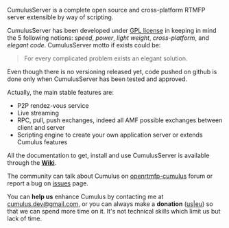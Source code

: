 CumulusServer is a complete open source and cross-platform RTMFP server extensible by way of scripting.

CumulusServer has been developed under [GPL license] in keeping in mind the 5 following notions: *speed*, *power*, *light weight*, *cross-platform*, and *elegant code*.
CumulusServer motto if exists could be:

> For every complicated problem exists an elegant solution.

Even though there is no versioning released yet, code pushed on github is done only when CumulusServer has been tested and approved.

Actually, the main stable features are:

- P2P rendez-vous service
- Live streaming
- RPC, pull, push exchanges, indeed all AMF possible exchanges between client and server
- Scripting engine to create your own application server or extends Cumulus features

All the documentation to get, install and use CumulusServer is available through the **[Wiki]**.

The community can talk about Cumulus on [openrtmfp-cumulus](http://groups.google.com/group/openrtmfp-cumulus) forum or report a bug on [issues](https://github.com/OpenRTMFP/Cumulus/issues) page.

You can **help us** enhance Cumulus by contacting me at cumulus.dev@gmail.com, or you can always make a **donation** ([us]|[eu]) so that we can spend more time on it. It's not technical skills which limit us but lack of time.


[Wiki]: https://github.com/OpenRTMFP/Cumulus/wiki/_pages "Cumulus Wiki"
[GPL license]: http://www.gnu.org/licenses/ "www.gnu.org/licenses"
[us]: https://www.paypal.com/cgi-bin/webscr?cmd=_s-xclick&hosted_button_id=M24B32EH2GV3A "Donation US"
[eu]: https://www.paypal.com/cgi-bin/webscr?cmd=_s-xclick&hosted_button_id=QPWT9V67YWSGG "Donation EU"